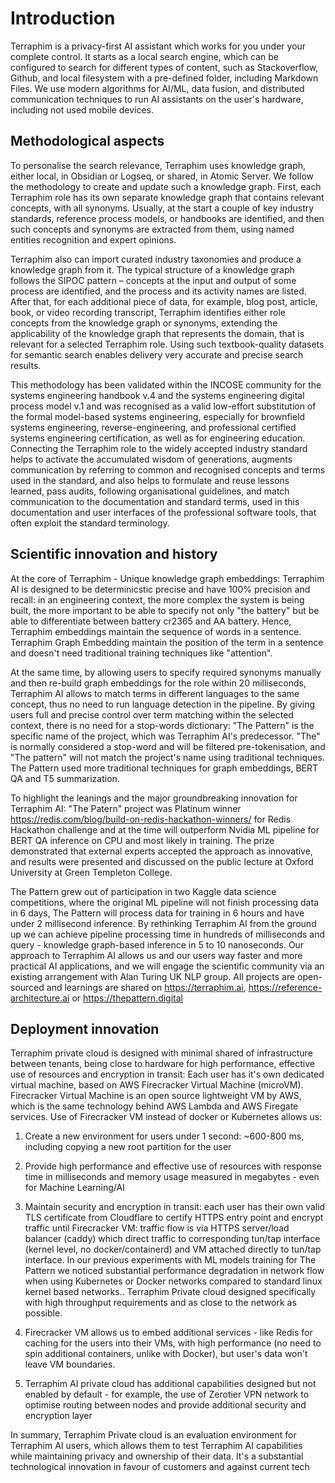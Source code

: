 # Introduction

Terraphim is a privacy-first AI assistant which works for you under your complete control. It starts as a local search engine, which can be configured to search for different types of content, such as Stackoverflow, Github, and local filesystem with a pre-defined folder, including Markdown Files. We use modern algorithms for AI/ML, data fusion, and distributed communication techniques to run AI assistants on the user's hardware, including not used mobile devices.

## Methodological aspects


To personalise the search relevance, Terraphim uses knowledge graph, either local, in Obsidian or Logseq, or shared, in Atomic Server. We follow the methodology to create and update such a knowledge graph. First, each Terraphim role has its own separate knowledge graph that contains relevant concepts, with all synonyms. Usually, at the start a couple of key industry standards, reference process models, or handbooks are identified, and then such concepts and synonyms are extracted from them, using named entities recognition and expert opinions. 

Terraphim also can import curated industry taxonomies and produce a knowledge graph from it. The typical structure of a knowledge graph follows the SIPOC pattern – concepts at the input and output of some process are identified, and the process and its activity names are listed. After that, for each additional piece of data, for example, blog post, article, book, or video recording transcript, Terraphim identifies either role concepts from the knowledge graph or synonyms, extending the applicability of the knowledge graph that represents the domain, that is relevant for a selected Terraphim role. Using such textbook-quality datasets for semantic search enables delivery very accurate and precise search results.

This methodology has been validated within the INCOSE community for the systems engineering handbook v.4 and the systems engineering digital process model v.1 and was recognised as a valid low-effort substitution of the formal model-based systems engineering, especially for brownfield systems engineering, reverse-engineering, and professional certified systems engineering certification, as well as for engineering education. Connecting the Terraphim role to the widely accepted industry standard helps to activate the accumulated wisdom of generations, augments communication by referring to common and recognised concepts and terms used in the standard, and also helps to formulate and reuse lessons learned, pass audits, following organisational guidelines, and match communication to the documentation and standard terms, used in this documentation and user interfaces of the professional software tools, that often exploit the standard terminology.


## Scientific innovation and history


At the core of Terraphim - Unique knowledge graph embeddings: Terraphim AI is designed to be determinicstic precise and have 100% precision and recall: in an engineering context, the more complex the system is being built, the more important to be able to specify not only "the battery" but be able to differentiate between battery cr2365 and AA battery. Hence, Terraphim embeddings maintain the sequence of words in a sentence. Terraphim Graph Embedding maintain the position of the term in a sentence and doesn't need traditional training techniques like "attention".

At the same time, by allowing users to specify required synonyms manually and then re-build graph embeddings for the role within 20 milliseconds, Terraphim AI allows to match terms in different languages to the same concept, thus no need to run language detection in the pipeline. By giving users full and precise control over term matching within the selected context, there is no need for a stop-words dictionary: "The Pattern" is the specific name of the project, which was Terraphim AI's predecessor. "The" is normally considered a stop-word and will be filtered pre-tokenisation, and "The pattern" will not match the project's name using traditional techniques. The Pattern used more traditional techniques for graph embeddings, BERT QA and T5 summarization.

To highlight the leanings and the major groundbreaking innovation for Terraphim AI: "The Patern" project was Platinum winner https://redis.com/blog/build-on-redis-hackathon-winners/ for Redis Hackathon challenge and at the time will outperform Nvidia ML pipeline for BERT QA inference on CPU and most likely in training. The prize demonstrated that external experts accepted the approach as innovative, and results were presented and discussed on the public lecture at Oxford University at Green Templeton College.
 
The Pattern grew out of participation in two Kaggle data science competitions, where the original ML pipeline will not finish processing data in 6 days, The Pattern will process data for training in 6 hours and have under 2 millisecond inference. By rethinking Terraphim AI from the ground up we can achieve pipeline processing time in hundreds of milliseconds and query - knowledge graph-based inference in 5 to 10 nanoseconds. Our approach to Terraphim AI allows us and our users way faster and more practical AI applications, and we will engage the scientific community via an existing arrangement with Alan Turing UK NLP group. All projects are open-sourced and learnings are shared on https://terraphim.ai, https://reference-architecture.ai or https://thepattern.digital


## Deployment innovation


Terraphim private cloud is designed with minimal shared of infrastructure between tenants, being close to hardware for high performance, effective use of resources and encryption in transit:
Each user has it's own dedicated virtual machine, based on AWS Firecracker Virtual Machine (microVM). Firecracker Virtual Machine is an open source lightweight VM by AWS, which is the same technology behind AWS Lambda and AWS Firegate services. Use of Firecracker VM instead of docker or Kubernetes allows us:

1) Create a new environment for users under 1 second: ~600-800 ms, including copying a new root partition for the user

2) Provide high performance and effective use of resources with response time in milliseconds and memory usage measured in megabytes - even for Machine Learning/AI

3) Maintain security and encryption in transit: each user has their own valid TLS certificate from Cloudflare to certify HTTPS entry point and encrypt traffic until Firecracker VM: traffic flow is via HTTPS server/load balancer (caddy) which direct traffic to corresponding tun/tap interface (kernel level, no docker/containerd) and VM attached directly to tun/tap interface. In our previous experiments with ML models training for The Pattern we noticed substantial performance degradation in network flow when using Kubernetes or Docker networks compared to standard linux kernel based networks.. Terraphim Private cloud designed specifically with high throughput requirements and as close to the network as possible.

4) Firecracker VM allows us to embed additional services - like Redis for caching for the users into their VMs, with high performance (no need to spin additional containers, unlike with Docker), but user's data won't leave VM boundaries.

5) Terraphim AI private cloud has additional capabilities designed but not enabled by default - for example, the use of Zerotier VPN network to optimise routing between nodes and provide additional security and encryption layer

In summary, Terraphim Private cloud is an evaluation environment for Terraphim AI users, which allows them to test Terraphim AI capabilities while maintaining privacy and ownership of their data. It's a substantial technological innovation in favour of customers and against current tech

